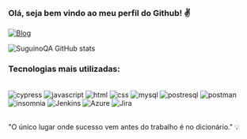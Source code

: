### Olá, seja bem vindo ao meu perfil do Github! ✌️ 

[![Blog](https://img.shields.io/badge/LinkedIn-0077B5?style=for-the-badge&logo=linkedin&logoColor=white)](https://www.linkedin.com/in/silviosuguinofilhoit/)

![SuguinoQA GitHub stats](https://github-readme-stats.vercel.app/api?username=suguinoQA&show_icons=true&theme=tokyonight)

### Tecnologias mais utilizadas:

<div style="display: inline_block"><br/>
    <img alt="cypress" src="https://img.shields.io/badge/cypress-404D59?style=for-the-badge&logo=cypress&logoColor=AAFF00"/>
    <img alt="javascript" src="https://img.shields.io/badge/JavaScript-F7DF1E?style=for-the-badge&logo=javascript&logoColor=black"/>
    <img alt="html" src="https://img.shields.io/badge/HTML5-E34F26?style=for-the-badge&logo=html5&logoColor=white"/>
    <img alt="css" src="https://img.shields.io/badge/CSS3-1572B6?style=for-the-badge&logo=css3&logoColor=white"/>
    <img alt="mysql" src="https://img.shields.io/badge/MySQL-00000F?style=for-the-badge&logo=mysql&logoColor=white"/>
    <img alt="postresql" src="https://img.shields.io/badge/PostgreSQL-316192?style=for-the-badge&logo=postgresql&logoColor=white"/>
    <img alt="postman" src="https://img.shields.io/badge/Postman-E34F26?style=for-the-badge&logo=Postman&logoColor=white"/>
    <img alt="insomnia" src="https://img.shields.io/badge/insomnia-5D3FD3?style=for-the-badge&logo=insomnia&logoColor=white"/>
    <img alt="Jenkins" src="https://img.shields.io/badge/Jenkins-C41E3A?style=for-the-badge&logo=Jenkins&logoColor=white"/>
    <img alt="Azure" src="https://img.shields.io/badge/Azure_DevOps-0078D7?style=for-the-badge&logo=azure-devops&logoColor=white"/>
    <img alt="Jira" src="https://img.shields.io/badge/Jira-0052CC?style=for-the-badge&logo=Jira&logoColor=white"/>   
</div></br>

"O único lugar onde sucesso vem antes do trabalho é no dicionário." 💡
